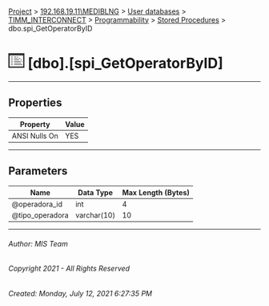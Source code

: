 #### 

[Project](../../../../../index.md) > [192.168.19.11\\MEDIBLNG](../../../../index.md) > [User databases](../../../index.md) > [TIMM_INTERCONNECT](../../index.md) > [Programmability](../index.md) > [Stored Procedures](Stored_Procedures.md) > dbo.spi_GetOperatorByID

# ![Stored Procedures](../../../../../Images/StoredProcedure32.png) [dbo].[spi_GetOperatorByID]

---

## <a name="#properties"></a>Properties

| Property | Value |
|---|---|
| ANSI Nulls On | YES |


---

## <a name="#parameters"></a>Parameters

| Name | Data Type | Max Length (Bytes) |
|---|---|---|
| @operadora_id | int | 4 |
| @tipo_operadora | varchar(10) | 10 |


---

###### Author:  MIS Team

###### Copyright 2021 - All Rights Reserved

###### Created: Monday, July 12, 2021 6:27:35 PM

